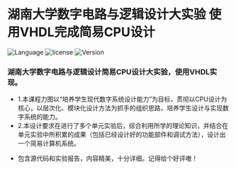 # 湖南大学数字电路与逻辑设计大实验  使用VHDL完成简易CPU设计
![Language](https://img.shields.io/badge/Language-VHDL-lightgrey) ![license](https://img.shields.io/github/license/williamwulh/VHDL_CPU) ![Version](https://img.shields.io/badge/Version-2018-blue)
### 湖南大学数字电路与逻辑设计简易CPU设计大实验，使用VHDL实现。  
+ 1.本课程力图以“培养学生现代数字系统设计能力”为目标，贯彻以CPU设计为核心，以层次化、模块化设计方法为抓手的组织思路，培养学生设计与实现数字系统的能力。 
+ 2.本设计要求在进行了多个单元实验后，综合利用所学的理论知识，并结合在单元实验中所积累的成果（包括已经设计好的功能部件和调试方法），设计出一个简易计算机系统。 
- 包含源代码和实验报告，内容精美，十分详细。记得给个好评嗷！

